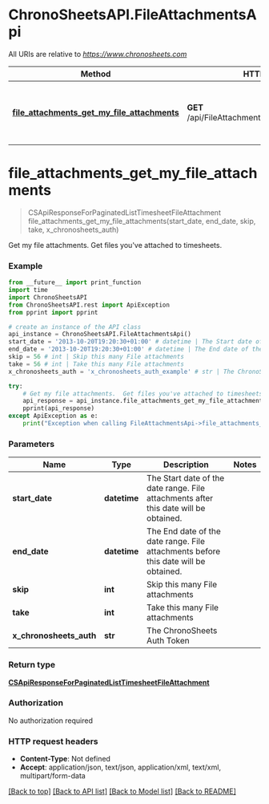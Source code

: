 # ChronoSheetsAPI.FileAttachmentsApi

All URIs are relative to *https://www.chronosheets.com*

Method | HTTP request | Description
------------- | ------------- | -------------
[**file_attachments_get_my_file_attachments**](FileAttachmentsApi.md#file_attachments_get_my_file_attachments) | **GET** /api/FileAttachments/GetMyFileAttachments | Get my file attachments.  Get files you&#39;ve attached to timesheets.


# **file_attachments_get_my_file_attachments**
> CSApiResponseForPaginatedListTimesheetFileAttachment file_attachments_get_my_file_attachments(start_date, end_date, skip, take, x_chronosheets_auth)

Get my file attachments.  Get files you've attached to timesheets.

### Example
```python
from __future__ import print_function
import time
import ChronoSheetsAPI
from ChronoSheetsAPI.rest import ApiException
from pprint import pprint

# create an instance of the API class
api_instance = ChronoSheetsAPI.FileAttachmentsApi()
start_date = '2013-10-20T19:20:30+01:00' # datetime | The Start date of the date range.  File attachments after this date will be obtained.
end_date = '2013-10-20T19:20:30+01:00' # datetime | The End date of the date range.  File attachments before this date will be obtained.
skip = 56 # int | Skip this many File attachments
take = 56 # int | Take this many File attachments
x_chronosheets_auth = 'x_chronosheets_auth_example' # str | The ChronoSheets Auth Token

try:
    # Get my file attachments.  Get files you've attached to timesheets.
    api_response = api_instance.file_attachments_get_my_file_attachments(start_date, end_date, skip, take, x_chronosheets_auth)
    pprint(api_response)
except ApiException as e:
    print("Exception when calling FileAttachmentsApi->file_attachments_get_my_file_attachments: %s\n" % e)
```

### Parameters

Name | Type | Description  | Notes
------------- | ------------- | ------------- | -------------
 **start_date** | **datetime**| The Start date of the date range.  File attachments after this date will be obtained. | 
 **end_date** | **datetime**| The End date of the date range.  File attachments before this date will be obtained. | 
 **skip** | **int**| Skip this many File attachments | 
 **take** | **int**| Take this many File attachments | 
 **x_chronosheets_auth** | **str**| The ChronoSheets Auth Token | 

### Return type

[**CSApiResponseForPaginatedListTimesheetFileAttachment**](CSApiResponseForPaginatedListTimesheetFileAttachment.md)

### Authorization

No authorization required

### HTTP request headers

 - **Content-Type**: Not defined
 - **Accept**: application/json, text/json, application/xml, text/xml, multipart/form-data

[[Back to top]](#) [[Back to API list]](../README.md#documentation-for-api-endpoints) [[Back to Model list]](../README.md#documentation-for-models) [[Back to README]](../README.md)

